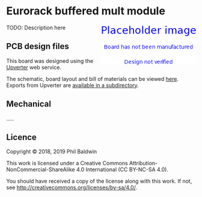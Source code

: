 # Eurorack buffered mult module

<img align="right" src="./PlaceholderImage.png">

TODO: Description here

## PCB design files

This board was designed using the [Upverter](https://upverter.com) web service.

The schematic, board layout and bill of materials can be viewed [here](https://upverter.com/Trebuchetindustries/034ccbf3643ff7db/Eurorack-buffered-mult/). Exports from Upverter are [available in a subdirectory](./Upverter%20exports).

## Mechanical

.....

## Licence

Copyright © 2018, 2019 Phil Baldwin

This work is licensed under a Creative Commons Attribution-NonCommercial-ShareAlike 4.0 International (CC BY-NC-SA 4.0).

You should have received a copy of the license along with this work. If not, see <http://creativecommons.org/licenses/by-sa/4.0/>.
